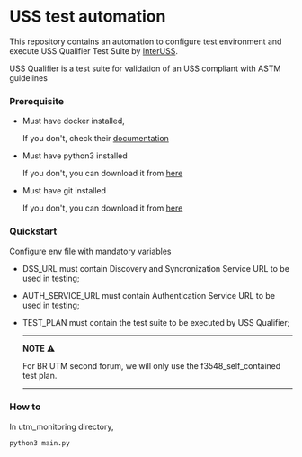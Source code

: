 # USS test automation 

This repository contains an automation to configure test environment and execute USS Qualifier Test Suite by [InterUSS](https://interussplatform.org/).

USS Qualifier is a test suite for validation of an USS  compliant with ASTM guidelines

### Prerequisite
- Must have docker installed, 


    If you don't, check their [documentation](https://docs.docker.com/engine/install/)
- Must have python3 installed
    

    If you don't, you can download it from [here](https://www.python.org/downloads/)


- Must have git installed 

    If you don't, you can download it from [here](https://www.git-scm.com/downloads)

### Quickstart

Configure env file with mandatory variables

- DSS_URL must contain Discovery and Syncronization Service URL to be used in testing;
- AUTH_SERVICE_URL must contain Authentication Service URL to be used in testing;
- TEST_PLAN must contain the test suite to be executed by USS Qualifier;

    ---
    **NOTE**
    ⚠️ 

    For BR UTM second forum, we will only use the f3548_self_contained test plan.

    ---

### How to
In utm_monitoring directory,

```
python3 main.py
```
